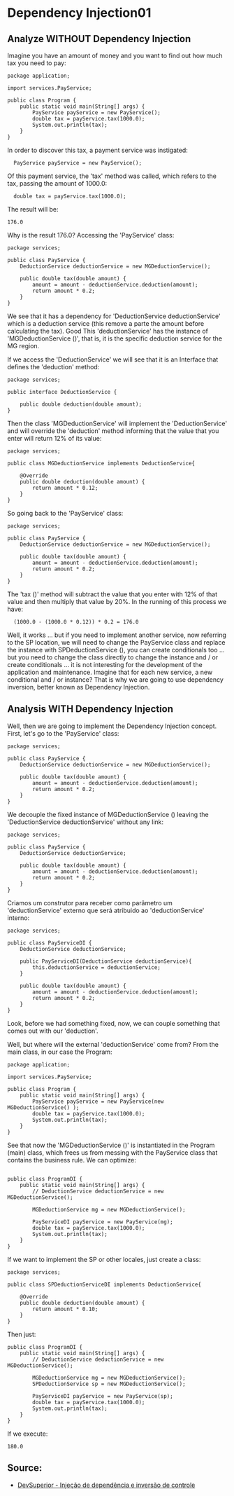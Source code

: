 # Dependency Injection01

## Analyze WITHOUT Dependency Injection

<p> Imagine you have an amount of money and you want to find out how much tax you need to pay:</p>

```
package application;

import services.PayService;

public class Program {
	public static void main(String[] args) {
		PayService payService = new PayService();
		double tax = payService.tax(1000.0);
		System.out.println(tax);
	}
}

```

<p>In order to discover this tax, a payment service was instigated:</p>

```
  PayService payService = new PayService();
```

<p>Of this payment service, the 'tax' method was called, which refers to the tax, passing the amount of 1000.0:</p>

```
  double tax = payService.tax(1000.0);
```

<p> The result will be:</p>

```
176.0
```

<p>Why is the result 176.0? Accessing the 'PayService' class:</p>

```
package services;

public class PayService {
	DeductionService deductionService = new MGDeductionService();
	
	public double tax(double amount) {
		amount = amount - deductionService.deduction(amount);
		return amount * 0.2;
	}
}
```

<p>We see that it has a dependency for 'DeductionService deductionService' which is a deduction service (this remove a parte the amount before calculating the tax). Good This 'deductionService' has the instance of 'MGDeductionService ()', that is, it is the specific deduction service for the MG region. </p>


<p> If we access the 'DeductionService' we will see that it is an Interface that defines the 'deduction' method:</p>

```
package services;

public interface DeductionService {

	public double deduction(double amount);
}

```

<p>Then the class 'MGDeductionService' will implement the 'DeductionService' and will override the 'deduction' method informing that the value that you enter will return 12% of its value:</p>

```
package services;

public class MGDeductionService implements DeductionService{

	@Override
	public double deduction(double amount) {
		return amount * 0.12;
	}
}

```

<p> So going back to the 'PayService' class:</p>

```
package services;

public class PayService {
	DeductionService deductionService = new MGDeductionService();
	
	public double tax(double amount) {
		amount = amount - deductionService.deduction(amount);
		return amount * 0.2;
	}
}
```

<p> The 'tax ()' method will subtract the value that you enter with 12% of that value and then multiply that value by 20%. In the running of this process we have:</p>


```
  (1000.0 - (1000.0 * 0.12)) * 0.2 = 176.0
```

<p> Well, it works ... but if you need to implement another service, now referring to the SP location, we will need to change the PayService class and replace the instance with SPDeductionService (), you can create conditionals too ... but you need to change the class directly to change the instance and / or create conditionals ... it is not interesting for the development of the application and maintenance. Imagine that for each new service, a new conditional and / or instance? That is why we are going to use dependency inversion, better known as Dependency Injection.</p>


## Analysis WITH Dependency Injection


<p> Well, then we are going to implement the Dependency Injection concept. First, let's go to the 'PayService' class:</p>

```
package services;

public class PayService {
	DeductionService deductionService = new MGDeductionService();
	
	public double tax(double amount) {
		amount = amount - deductionService.deduction(amount);
		return amount * 0.2;
	}
}
```


<p> We decouple the fixed instance of MGDeductionService () leaving the 'DeductionService deductionService' without any link:</p>

```
package services;

public class PayService {
	DeductionService deductionService;
	
	public double tax(double amount) {
		amount = amount - deductionService.deduction(amount);
		return amount * 0.2;
	}
}

```
<p>Criamos um construtor para receber como parâmetro um 'deductionService' externo que será atribuido ao 'deductionService' interno:</p>

```
package services;

public class PayServiceDI {
	DeductionService deductionService;
	
	public PayServiceDI(DeductionService deductionService){
		this.deductionService = deductionService;
	}
	
	public double tax(double amount) {
		amount = amount - deductionService.deduction(amount);
		return amount * 0.2;
	}
}
```

<p> Look, before we had something fixed, now, we can couple something that comes out with our 'deduction'.</p>

<p>Well, but where will the external 'deductionService' come from? From the main class, in our case the Program:</p>


```
package application;

import services.PayService;

public class Program {
	public static void main(String[] args) {
		PayService payService = new PayService(new MGDeductionService() );
		double tax = payService.tax(1000.0);
		System.out.println(tax);
	}
}
```

<p> See that now the 'MGDeductionService ()' is instantiated in the Program (main) class, which frees us from messing with the PayService class that contains the business rule. We can optimize:</p>

```

public class ProgramDI {
	public static void main(String[] args) {
		// DeductionService deductionService = new MGDeductionService();
		
		MGDeductionService mg = new MGDeductionService();
		
		PayServiceDI payService = new PayService(mg);
		double tax = payService.tax(1000.0);
		System.out.println(tax);
	}
}
```

<p>If we want to implement the SP or other locales, just create a class: </p>

```
package services;

public class SPDeductionServiceDI implements DeductionService{

	@Override
	public double deduction(double amount) {
		return amount * 0.10;
	}
}
```

<p>Then just:</p>

```
public class ProgramDI {
	public static void main(String[] args) {
		// DeductionService deductionService = new MGDeductionService();
		
		MGDeductionService mg = new MGDeductionService();
		SPDeductionService sp = new MGDeductionService();
		
		PayServiceDI payService = new PayService(sp);
		double tax = payService.tax(1000.0);
		System.out.println(tax);
	}
}
```

<p>If we execute:</p>

```
180.0
```

## Source:

<ul>
	<li><a href="https://www.youtube.com/watch?v=O07XFebgw-g">DevSuperior - Injeção de dependência e inversão de controle</a></li>
</ul>
